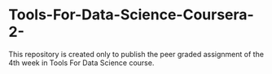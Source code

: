 # Tools-For-Data-Science-Coursera-2-
This repository is created only to publish the peer graded assignment of the 4th week in Tools For Data Science course.
